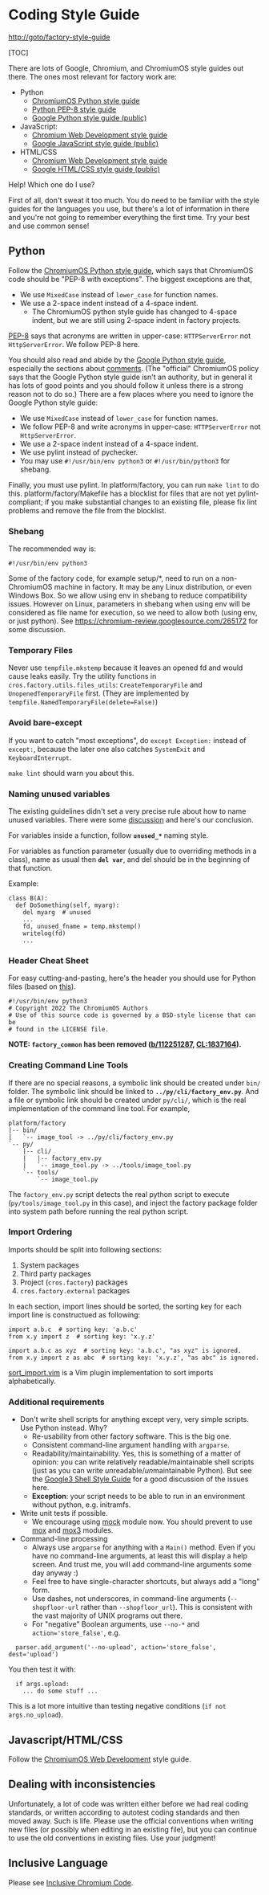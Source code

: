 # Coding Style Guide

<http://goto/factory-style-guide>

<!--* freshness: { owner: 'stimim' reviewed: '2022-08-03' } *-->

[TOC]

There are lots of Google, Chromium, and ChromiumOS style guides out there. The
ones most relevant for factory work are:

*   Python
    *   [ChromiumOS Python style
        guide](https://chromium.googlesource.com/chromiumos/docs/+/HEAD/styleguide/python.md)
    *   [Python PEP-8 style guide](http://www.python.org/dev/peps/pep-0008/)
    *   [Google Python style guide
        (public)](https://google.github.io/styleguide/pyguide.html)
*   JavaScript:
    *   [Chromium Web Development style
        guide](https://chromium.googlesource.com/chromium/src/+/HEAD/styleguide/web/web.md)
    *   [Google JavaScript style guide
        (public)](https://google.github.io/styleguide/jsguide.html)
*   HTML/CSS
    *   [Chromium Web Development style
        guide](https://chromium.googlesource.com/chromium/src/+/HEAD/styleguide/web/web.md)
    *   [Google HTML/CSS style guide
        (public)](https://google.github.io/styleguide/htmlcssguide.html)

Help! Which one do I use?

First of all, don't sweat it too much. You do need to be familiar with the style
guides for the languages you use, but there's a lot of information in there and
you're not going to remember everything the first time. Try your best and use
common sense!

## Python

Follow the [ChromiumOS Python style
guide](https://chromium.googlesource.com/chromiumos/docs/+/HEAD/styleguide/python.md),
which says that ChromiumOS code should be "PEP-8 with exceptions". The biggest
exceptions are that,

*   We use `MixedCase` instead of `lower_case` for function names.
*   We use a 2-space indent instead of a 4-space indent.
    - The ChromiumOS python style guide has changed to 4-space indent, but we
      are still using 2-space indent in factory projects.

[PEP-8](http://www.python.org/dev/peps/pep-0008/#descriptive-naming-styles) says
that acronyms are written in upper-case: `HTTPServerError` not
`HttpServerError`. We follow PEP-8 here.

You should also read and abide by the [Google Python style
guide](https://google.github.io/styleguide/pyguide.html), especially the
sections about
[comments](https://google.github.io/styleguide/pyguide.html#38-comments-and-docstrings).
(The "official" ChromiumOS policy says that the Google Python style guide isn't
an authority, but in general it has lots of good points and you should follow it
unless there is a strong reason not to do so.) There are a few places where you
need to ignore the Google Python style guide:

*   We use `MixedCase` instead of `lower_case` for function names.
*   We follow PEP-8 and write acronyms in upper-case: `HTTPServerError` not
    `HttpServerError`.
*   We use a 2-space indent instead of a 4-space indent.
*   We use pylint instead of pychecker.
*   You may use `#!/usr/bin/env python3` or `#!/usr/bin/python3` for shebang.

Finally, you must use pylint. In platform/factory, you can run `make lint` to do
this. platform/factory/Makefile has a blocklist for files that are not yet
pylint-compliant; if you make substantial changes to an existing file, please
fix lint problems and remove the file from the blocklist.

### **Shebang**

The recommended way is:

`#!/usr/bin/env python3`

Some of the factory code, for example setup/\*, need to run on a non-ChromiumOS
machine in factory. It may be any Linux distribution, or even Windows Box. So we
allow using env in shebang to reduce compatibility issues. However on Linux,
parameters in shebang when using env will be considered as file name for
execution, so we need to allow both (using env, or just python). See
<https://chromium-review.googlesource.com/265172> for some discussion.

### Temporary Files

Never use `tempfile.mkstemp` because it leaves an opened fd and would cause
leaks easily. Try the utility functions in `cros.factory.utils.files_utils`:
`CreateTemporaryFile` and `UnopenedTemporaryFile` first. (They are implemented
by `tempfile.NamedTemporaryFile(delete=False)`)

### Avoid bare-except

If you want to catch "most exceptions", do `except Exception:` instead of
`except:`, because the later one also catches `SystemExit` and
`KeyboardInterrupt`.

`make lint` should warn you about this.

### Naming unused variables

The existing guidelines didn't set a very precise rule about how to name unused
variables. There were some
[discussion](https://chromium-review.googlesource.com/c/409197/) and here's
our conclusion.

For variables inside a function, follow **`unused_*`** naming style.

For variables as function parameter (usually due to overriding methods in a
class), name as usual then **`del var`**, and del should be in the beginning of
that function.

Example:

```
class B(A):
  def DoSomething(self, myarg):
    del myarg  # unused
    ...
    fd, unused_fname = temp.mkstemp()
    writelog(fd)
    ...
```

### Header Cheat Sheet

For easy cutting-and-pasting, here's the header you should use for Python files
(based on
[this](https://chromium.googlesource.com/chromium/src/+/HEAD/styleguide/c++/c++.md#file-headers)).

```
#!/usr/bin/env python3
# Copyright 2022 The ChromiumOS Authors
# Use of this source code is governed by a BSD-style license that can be
# found in the LICENSE file.
```

**NOTE: `factory_common` has been removed ([b/112251287](http://b/112251287),
[CL:1837164](https://chromium-review.googlesource.com/c/chromiumos/platform/factory/+/1837164)).**

### Creating Command Line Tools

If there are no special reasons, a symbolic link should be created under `bin/`
folder. The symbolic link should be linked to **`../py/cli/factory_env.py`**.
And a file or symbolic link should be created under `py/cli/`, which is the real
implementation of the command line tool.  For example,

```
platform/factory
|-- bin/
|   `-- image_tool -> ../py/cli/factory_env.py
`-- py/
    |-- cli/
    |   |-- factory_env.py
    |   `-- image_tool.py -> ../tools/image_tool.py
    `-- tools/
        `-- image_tool.py
```

The `factory_env.py` script detects the real python script to execute
(`py/tools/image_tool.py` in this case), and inject the factory package folder
into system path before running the real python script.

### Import Ordering
Imports should be split into following sections:
1. System packages
2. Third party packages
3. Project (`cros.factory`) packages
4. `cros.factory.external` packages

In each section, import lines should be sorted, the sorting key for each import
line is constructued as following:

```
import a.b.c  # sorting key: 'a.b.c'
from x.y import z  # sorting key: 'x.y.z'

import a.b.c as xyz  # sorting key: 'a.b.c', "as xyz" is ignored.
from x.y import z as abc  # sorting key: 'x.y.z', "as abc" is ignored.
```

[sort_import.vim](devtools/vim/ftplugin/python/sort_import.vim) is a Vim plugin
implementation to sort imports alphabetically.

### Additional requirements

*   Don't write shell scripts for anything except very, very simple scripts. Use
    Python instead. Why?
    *   Re-usability from other factory software. This is the big one.
    *   Consistent command-line argument handling with `argparse`.
    *   Readability/maintainability. Yes, this is something of a matter of
        opinion: you can write relatively readable/maintainable shell scripts
        (just as you can write *un*readable/*un*maintainable Python). But see
        the
        [Google3 Shell Style Guide](http://go/shell-style#when-to-use-shell)
        for a good discussion of the issues here.
    *   **Exception**: your script needs to be able to run in an environment
        without python, e.g. initramfs.
*   Write unit tests if possible.
    *   We encourage using [mock](https://pypi.python.org/pypi/mock) module now.
        You should prevent to use
        [mox](https://code.google.com/p/pymox/wiki/MoxDocumentation) and
        [mox3](https://pypi.org/project/mox3/) modules.
*   Command-line processing
    *   Always use `argparse` for anything with a `Main()` method. Even if you
        have no command-line arguments, at least this will display a help
        screen. And trust me, you will add command-line arguments some day
        anyway :)
    *   Feel free to have single-character shortcuts, but always add a "long"
        form.
    *   Use dashes, not underscores, in command-line arguments
        (`--shopfloor-url` rather than `--shopfloor_url`). This is consistent
        with the vast majority of UNIX programs out there.
    *   For "negative" Boolean arguments, use `--no-*` and
        `action='store_false'`, e.g.

```
  parser.add_argument('--no-upload', action='store_false', dest='upload')
```

You then test it with:

```
  if args.upload:
    ... do some stuff ...
```

This is a lot more intuitive than testing negative conditions (`if not
args.no_upload`).

## Javascript/HTML/CSS

Follow the [ChromiumOS Web
Development](https://chromium.googlesource.com/chromium/src/+/HEAD/styleguide/web/web.md)
style guide.

## Dealing with inconsistencies

Unfortunately, a lot of code was written either before we had real coding
standards, or written according to autotest coding standards and then moved
away. Such is life. Please use the official conventions when writing new files
(or possibly when editing in an existing file), but you can continue to use the
old conventions in existing files. Use your judgment!

## Inclusive Language
Please see [Inclusive Chromium Code](https://chromium.googlesource.com/chromium/src/+/HEAD/styleguide/inclusive_code.md).
